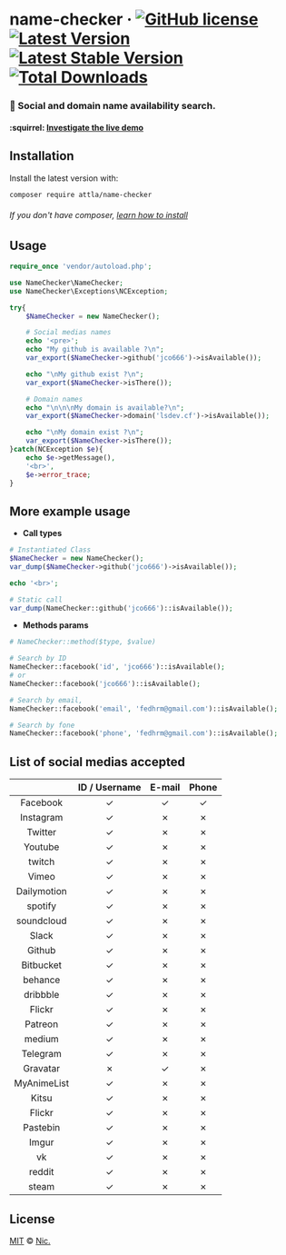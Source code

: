 # name-checker &middot; [![GitHub license](https://img.shields.io/badge/license-MIT-lightgrey.svg)](LICENSE) [![Latest Version](https://img.shields.io/github/release/jco666/name-checker.svg)](https://github.com/jco666/name-checker/releases) [![Latest Stable Version](https://img.shields.io/packagist/v/attla/name-checker)](https://packagist.org/packages/attla/name-checker) [![Total Downloads](https://img.shields.io/packagist/dt/attla/name-checker.svg)](https://packagist.org/packages/attla/name-checker)

### :ledger: Social and domain name availability search.

#### :squirrel: [Investigate the live demo](https://nchecker.000webhostapp.com/)

## Installation

Install the latest version with:

```bash
composer require attla/name-checker
```

###### If you don't have composer, [learn how to install](https://getcomposer.org/)

## Usage

```php
require_once 'vendor/autoload.php';

use NameChecker\NameChecker;
use NameChecker\Exceptions\NCException;

try{
	$NameChecker = new NameChecker();

	# Social medias names
	echo '<pre>';
	echo "My github is available ?\n";
	var_export($NameChecker->github('jco666')->isAvailable());

	echo "\nMy github exist ?\n";
	var_export($NameChecker->isThere());

	# Domain names
	echo "\n\n\nMy domain is available?\n";
	var_export($NameChecker->domain('lsdev.cf')->isAvailable());

	echo "\nMy domain exist ?\n";
	var_export($NameChecker->isThere());
}catch(NCException $e){
	echo $e->getMessage(),
	'<br>',
	$e->error_trace;
}
```
## More example usage
* **Call types**
```php
# Instantiated Class
$NameChecker = new NameChecker();
var_dump($NameChecker->github('jco666')->isAvailable());

echo '<br>';

# Static call
var_dump(NameChecker::github('jco666')::isAvailable());
```

* **Methods params**
```php
# NameChecker::method($type, $value)

# Search by ID
NameChecker::facebook('id', 'jco666')::isAvailable();
# or
NameChecker::facebook('jco666')::isAvailable();

# Search by email, 
NameChecker::facebook('email', 'fedhrm@gmail.com')::isAvailable();

# Search by fone
NameChecker::facebook('phone', 'fedhrm@gmail.com')::isAvailable();
```

## List of social medias accepted

|  | ID / Username | E-mail | Phone |
|:-:|:-:|:-:|:-:|
| Facebook | ✓ | ✓ | ✓ |
| Instagram | ✓ | ✗ | ✗ |
| Twitter | ✓ | ✗ | ✗ |
| Youtube | ✓ | ✗ | ✗ |
| twitch | ✓ | ✗ | ✗ |
| Vimeo | ✓ | ✗ | ✗ |
| Dailymotion | ✓ | ✗ | ✗ |
| spotify | ✓ | ✗ | ✗ |
| soundcloud | ✓ | ✗ | ✗ |
| Slack | ✓ | ✗ | ✗ |
| Github | ✓ | ✗ | ✗ |
| Bitbucket | ✓ | ✗ | ✗ |
| behance | ✓ | ✗ | ✗ |
| dribbble | ✓ | ✗ | ✗ |
| Flickr | ✓ | ✗ | ✗ |
| Patreon | ✓ | ✗ | ✗ |
| medium | ✓ | ✗ | ✗ |
| Telegram | ✓ | ✗ | ✗ |
| Gravatar | ✗ | ✓ | ✗ |
| MyAnimeList | ✓ | ✗ | ✗ |
| Kitsu | ✓ | ✗ | ✗ |
| Flickr | ✓ | ✗ | ✗ |
| Pastebin | ✓ | ✗ | ✗ |
| Imgur | ✓ | ✗ | ✗ |
| vk | ✓ | ✗ | ✗ |
| reddit | ✓ | ✗ | ✗ |
| steam | ✓ | ✗ | ✗ |


## License

[MIT](LICENSE) © [Nic.](http://ndev.cf)
